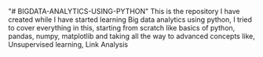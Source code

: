 "# BIGDATA-ANALYTICS-USING-PYTHON" 
This is the repository I have  created while I have started learning Big data analytics using python,
I tried to cover everything in this, starting from scratch like basics of python, pandas, numpy, matplotlib and taking all the way to advanced concepts like, Unsupervised learning, Link Analysis 
